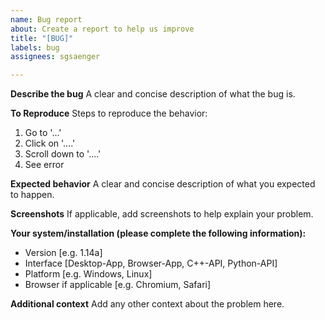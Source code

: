 ```yaml
---
name: Bug report
about: Create a report to help us improve
title: "[BUG]"
labels: bug
assignees: sgsaenger

---
```


**Describe the bug**
A clear and concise description of what the bug is.

**To Reproduce**
Steps to reproduce the behavior:

1. Go to '...'
2. Click on '....'
3. Scroll down to '....'
4. See error

**Expected behavior**
A clear and concise description of what you expected to happen.

**Screenshots**
If applicable, add screenshots to help explain your problem.

**Your system/installation (please complete the following information):**

- Version [e.g. 1.14a]
- Interface [Desktop-App, Browser-App, C++-API, Python-API]
- Platform [e.g. Windows, Linux]
- Browser if applicable [e.g. Chromium, Safari]

**Additional context**
Add any other context about the problem here.
